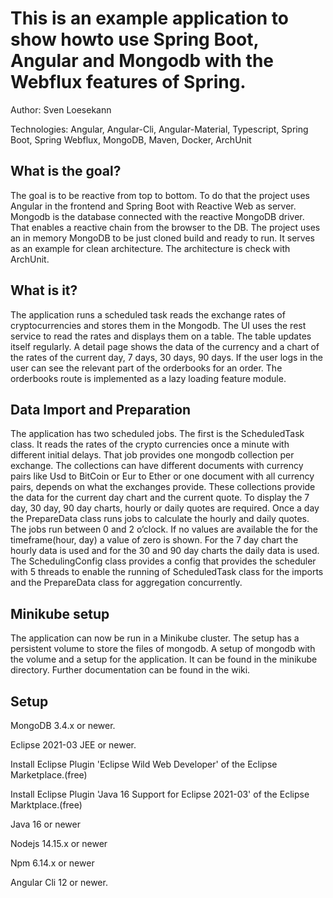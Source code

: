 # This is an example application to show howto use Spring Boot, Angular and Mongodb with the Webflux features of Spring.

<!-- ![Build Status](https://travis-ci.org/Angular2Guy/AngularAndSpring.svg?branch=master) -->

Author: Sven Loesekann

Technologies: Angular, Angular-Cli, Angular-Material, Typescript, Spring Boot, Spring Webflux, MongoDB, Maven, Docker, ArchUnit

## What is the goal?

The goal is to be reactive from top to bottom. To do that the project uses Angular in the frontend and Spring Boot with Reactive Web as server. Mongodb is the database connected with the reactive MongoDB driver. That enables a reactive chain from the browser to the DB. The project uses an in memory MongoDB to be just cloned build and ready to run. It serves as an example for clean architecture. The architecture is check with ArchUnit.

## What is it?

The application runs a scheduled task reads the exchange rates of cryptocurrencies and stores them in the Mongodb. The UI uses the rest service to read the rates and displays them on a table. The table updates itself regularly. A detail page shows the data of the currency and a chart of the rates of the current day, 7 days, 30 days, 90 days. 
If the user logs in the user can see the relevant part of the orderbooks for an order. The orderbooks route is implemented as a lazy loading feature module.

## Data Import and Preparation

The application has two scheduled jobs. The first is the ScheduledTask class. It reads the rates of the crypto currencies once a minute with different initial delays. That job provides one mongodb collection per exchange. The collections can have different documents with currency pairs like Usd to BitCoin or Eur to Ether or one document with all currency pairs, depends on what the exchanges provide. These collections provide the data for the current day chart and the current quote. To display the 7 day, 30 day, 90 day charts, hourly or daily quotes are required. Once a day the PrepareData class runs jobs to calculate the hourly and daily quotes. The jobs run between 0 and 2 o’clock. If no values are available the for the timeframe(hour, day) a value of zero is shown. For the 7 day chart the hourly data is used and for the 30 and 90 day charts the daily data is used. The SchedulingConfig class provides a config that provides the scheduler with 5 threads to enable the running of ScheduledTask class for the imports and the PrepareData class for aggregation concurrently. 

## Minikube setup

The application can now be run in a Minikube cluster. The setup has a persistent volume to store the files of mongodb. A setup of mongodb with the volume and a setup for the application. It can be found in the minikube directory. Further documentation can be found in the wiki.

## Setup

MongoDB 3.4.x or newer.

Eclipse 2021-03 JEE or newer.

Install Eclipse Plugin 'Eclipse Wild Web Developer' of the Eclipse Marketplace.(free)

Install Eclipse Plugin 'Java 16 Support for Eclipse 2021-03' of the Eclipse Marktplace.(free)

Java 16 or newer

Nodejs 14.15.x or newer

Npm 6.14.x or newer

Angular Cli 12 or newer.
